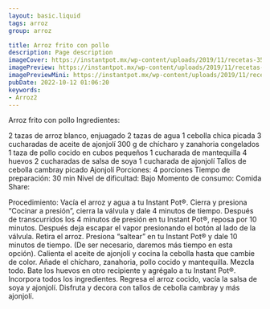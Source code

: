 ```yaml
---
layout: basic.liquid
tags: arroz
group: arroz

title: Arroz frito con pollo
description: Page description
imageCover: https://instantpot.mx/wp-content/uploads/2019/11/recetas-35.jpg
imagePreview: https://instantpot.mx/wp-content/uploads/2019/11/recetas-35.jpg
imagePreviewMini: https://instantpot.mx/wp-content/uploads/2019/11/recetas-35.jpg
pubDate: 2022-10-12 01:06:20
keywords:
- Arroz2
---
```


Arroz frito con pollo
Ingredientes:

2 tazas de arroz blanco, enjuagado
2 tazas de agua
1 cebolla chica picada
3 cucharadas de aceite de ajonjolí
300 g de chícharo y zanahoria congelados
1 taza de pollo cocido en cubos pequeños
1 cucharada de mantequilla
4 huevos
2 cucharadas de salsa de soya
1 cucharada de ajonjolí
Tallos de cebolla cambray picado
Ajonjolí
Porciones:
4 porciones
Tiempo de preparación:
​30 min
Nivel de dificultad:
Bajo
Momento de consumo:
Comida
Share:
  
Procedimiento:
Vacía el arroz y agua a tu ​Instant Pot®.​ Cierra​ ​y presiona “Cocinar a presión”, cierra la válvula y dale 4 minutos de tiempo.
Después de transcurridos los 4 minutos de presión en tu ​Instant Pot®​, reposa por 10 minutos. Después deja escapar el vapor presionando el botón al lado de la válvula. Retira el arroz.
Presiona “saltear” en tu ​Instant Pot® ​y dale 10 minutos de tiempo. (De ser necesario, daremos más tiempo en esta opción).
Calienta el aceite de ajonjolí y cocina la cebolla hasta que cambie de color. Añade el chícharo, zanahoria, pollo cocido y mantequilla. Mezcla todo.
Bate los huevos en otro recipiente y agrégalo a tu ​Instant Pot®. Incorpora todos los ingredientes.
Regresa el arroz cocido, vacía la salsa de soya y ajonjolí. Disfruta y decora con tallos de cebolla cambray y más ajonjolí.

